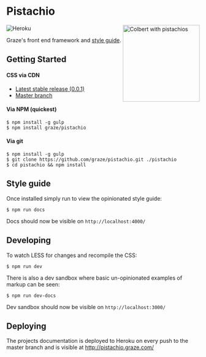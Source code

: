 Pistachio
===

<img src="https://camo.githubusercontent.com/a5bca823dee3bb5aa7a9e6cc82abeaf1d78ccf2e/687474703a2f2f692e67697068792e636f6d2f5355625379413179644a74706d2e676966" align="right" alt="Colbert with pistachios" width="200" />

![Heroku](http://heroku-badge.herokuapp.com/?app=graze-pistachio&style=flat)

Graze's front end framework and [style guide](http://pistachio.graze.com).

Getting Started
---

#### CSS via CDN
 - [Latest stable release (0.0.1)](https://pistachio-cdn.graze.com/0.0.1/css/pistachio.css)
 - [Master branch](https://pistachio-cdn.graze.com/dev/css/pistachio.css)

#### Via NPM (quickest)
```
$ npm install -g gulp
$ npm install graze/pistachio
```

#### Via git
```
$ npm install -g gulp
$ git clone https://github.com/graze/pistachio.git ./pistachio
$ cd pistachio && npm install
```

Style guide
---

Once installed simply run to view the opinionated style guide:

```
$ npm run docs
```

Docs should now be visible on ```http://localhost:4000/```

Developing
---

To watch LESS for changes and recompile the CSS:

```
$ npm run dev
```

There is also a dev sandbox where basic un-opinionated examples of markup can be seen:

```
$ npm run dev-docs
```

Dev sandbox should now be visible on ```http://localhost:3000/```


Deploying
--

The projects documentation is deployed to Heroku on every push to the master branch and is visible at http://pistachio.graze.com/


